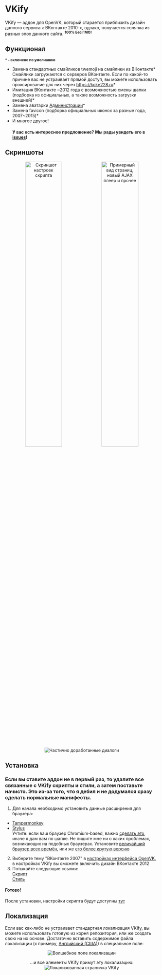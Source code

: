 # VKify
VKify — аддон для OpenVK, который старается приблизить дизайн данного сервиса к ВКонтакте 2010-х, однако, получается солянка из разных эпох данного сайта. <sup><b>100% Без ГМО!</b></sup>
#### 

## Функционал
<sup><b>* - включено по умолчанию</b></sup>
- Замена стандартных смайликов twemoji на смайлики из ВКонтакте*
  <br>Смайлики загружаются с серверов ВКонтакте. Если по какой-то причине вас не устраивает прямой доступ, вы можете использовать проксирование для них через https://koke228.ru*
- Имитация ВКонтакте ~2012 года с возможностью смены шапки (подборка из официальных, а также возможность загрузки внешней)*
- Замена аватарки [Администрации](https://vepurovk.xyz/id20)*
- Замена favicon (подборка официальных иконок за разные года, 2007~2015)*
- И многое другое!
  #### У вас есть интересное предложение? Мы рады увидеть его в [issues](https://github.com/saursvepur/VKify/issues)!
## Скриншоты
<p align="center">
  <img width="49%" alt="Скриншот настроек скрипта" src="https://github.com/user-attachments/assets/50aea5f4-7c3e-4391-8fee-444ae8e1235a">
  <img width="49%" alt="Примерный вид страниц, новый AJAX плеер и прочее" src="https://github.com/user-attachments/assets/7c140910-58ea-48b6-8afc-4007ad2cbc33">
</p>
<p align="center">
  <img alt="Частично доработанные диалоги" src="https://github.com/user-attachments/assets/69a19e05-b1c9-4da7-9336-3ceabfa82f15">
</p>


## Установка
### Если вы ставите аддон не в первый раз, то удалите все связанные с VKify скрипты и стили, а затем поставьте начисто. Это из-за того, что я дебил и не додумался сразу сделать нормальные манифесты.

1. Для начала необходимо установить данные расширения для браузера:
- [Tampermonkey](https://www.tampermonkey.net/?locale=ru) 
- [Stylus](https://add0n.com/stylus.html)
  <br> Учтите: если ваш браузер Chromium-based, важно [сделать это](https://www.tampermonkey.net/faq.php#Q209), иначе я дам вам по шапке. Не пишите мне ни о каких проблемах, возникающих на подобных браузерах. Установите [величайший браузер всех времён](https://www.mozilla.org/firefox), или же [его более крутую версию](https://www.waterfox.net/)
2. Выберите тему "ВКонтакте 2007" в [настройках интерфейса OpenVK](https://vepurovk.xyz/settings?act=interface), в настройках VKify вы сможете включить дизайн ВКонтакте 2012
3. Потыкайте следующие ссылки:
  <br>[Скрипт](https://raw.githubusercontent.com/saursvepur/VKify/refs/heads/main/vkify.user.js)
  <br>[Стиль](https://raw.githubusercontent.com/saursvepur/VKify/refs/heads/main/vkify.user.css)
#### Готово!
После установки, настройки скрипта будут доступны [тут](https://vepurovk.xyz/settings?vkify)

## Локализация
Если вас как-либо не устраивает стандартная локализация VKify, вы можете использовать готовую из корня репозитория, или же создать свою на их основе. Достаточно вставить содержимое файла локализации (к примеру, [Английский (США)](https://raw.githubusercontent.com/saursvepur/VKify/refs/heads/main/en-US.json)) в специальное поле:
<p align="center">
  <img alt="Волшебное поле локализации" src="https://github.com/user-attachments/assets/0b6a88f9-7e79-4556-9495-1f378ab46c9d">
</p>
<p align="center">
  ...и все элементы VKify примут эту локализацию:
  <img alt="Локализованная страничка VKify" src="https://github.com/user-attachments/assets/eb80cc97-3b22-4c03-9bfa-590dd3aac8e0">
</p>


